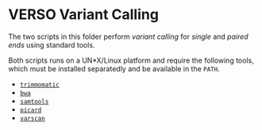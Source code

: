 # VERSO Variant Calling

The two scripts in this folder perform *variant calling* for *single*
and *paired ends* using standard tools.

Both scripts runs on a UN\*X/Linux platform and require the following tools,
which must be installed separatedly and be available in the `PATH`.

- [`trimmomatic`](http://www.usadellab.org/cms/?page=trimmomatic "trimmomatic")
- [`bwa`](http://bio-bwa.sourceforge.net/ "bwa")
- [`samtools`](http://www.htslib.org/ "Samtools")
- [`picard`](https://broadinstitute.github.io/picard/ "Picard")
- [`varscan`](http://dkoboldt.github.io/varscan/ "VarScan")


